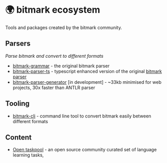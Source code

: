 # 🌍 bitmark ecosystem 

Tools and packages created by the bitmark community. 

## Parsers
*Parse bitmark and convert to different formats*
 
- [bitmark-grammar](https://github.com/bitmark-standard/bitmark-grammar) - the original bitmark parser
- [bitmark-parser-ts](https://github.com/bitmark-standard/bitmark-parser-ts) - typescript enhanced version of the original [bitmark parser](https://github.com/bitmark-standard/bitmark-grammar)
- [bitmark-parser-generator](https://github.com/getMoreBrain/bitmark-parser-generator) [in development] - ~33kb minimised for web projects, 30x faster than ANTLR parser

## Tooling
- [bitmark-cli](https://github.com/getMoreBrain/bitmark-cli) - command line tool to convert bitmark easily between different formats

## Content 
- [Open taskpool](https://github.com/taskbase/open-taskpool) - an open source community curated set of language learning tasks,

